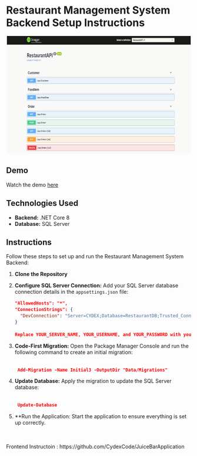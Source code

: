 # Restaurant Management System Backend Setup Instructions

<p align="center">
  <img src="API.png" width="500" height="320" />
</p>

## Demo
Watch the demo [here](https://youtu.be/F4qPKMhbDEw?si=T_UvjkeXKWgeqLOw)

## Technologies Used
- **Backend:** .NET Core 8
- **Database:** SQL Server

## Instructions
Follow these steps to set up and run the Restaurant Management System Backend:

1. **Clone the Repository**

2. **Configure SQL Server Connection:** Add your SQL Server database connection details in the `appsettings.json` file:
   ```json
   "AllowedHosts": "*",
   "ConnectionStrings": {
     "DevConnection": "Server=CYDEX;Database=RestaurantDB;Trusted_Connection=True;MultipleActiveResultSets=True;"
   }
   
   Replace YOUR_SERVER_NAME, YOUR_USERNAME, and YOUR_PASSWORD with your SQL Server details.

3. **Code-First Migration:** Open the Package Manager Console and run the following command to create an initial migration:

   ```json
   
    Add-Migration -Name Initial3 -OutputDir "Data/Migrations"

4.  **Update Database:** Apply the migration to update the SQL Server database:
            
     ```json
     
      Update-Database 


5.  **Run the Application: Start the application to ensure everything is set up correctly.
<br>
<br>
Frontend Instructoin : https://github.com/CydexCode/JuiceBarApplication
